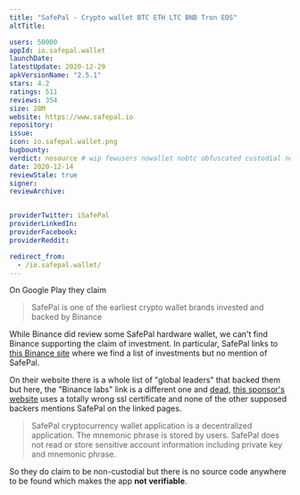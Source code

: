 ```yaml
---
title: "SafePal - Crypto wallet BTC ETH LTC BNB Tron EOS"
altTitle: 

users: 50000
appId: io.safepal.wallet
launchDate: 
latestUpdate: 2020-12-29
apkVersionName: "2.5.1"
stars: 4.2
ratings: 511
reviews: 354
size: 28M
website: https://www.safepal.io
repository: 
issue: 
icon: io.safepal.wallet.png
bugbounty: 
verdict: nosource # wip fewusers nowallet nobtc obfuscated custodial nosource nonverifiable reproducible bounty defunct
date: 2020-12-14
reviewStale: true
signer: 
reviewArchive:


providerTwitter: iSafePal
providerLinkedIn: 
providerFacebook: 
providerReddit: 

redirect_from:
  - /io.safepal.wallet/
---
```



On Google Play they claim

> SafePal is one of the earliest crypto wallet brands invested and backed by
  Binance

While Binance did review some SafePal hardware wallet, we can't find Binance
supporting the claim of investment. In particular, SafePal links to
[this Binance site](https://labs.binance.com/) where we find a list of
investments but no mention of SafePal.

On their website there is a whole list of "global leaders" that backed them but
here, the "Binance labs" link is a different one and
[dead](https://www.binancelabs.co/),
[this sponsor's website](https://bittemple.io/) uses a totally wrong ssl
certificate and none of the other supposed backers mentions SafePal on the
linked pages.

> SafePal cryptocurrency wallet application is a decentralized application.
  The mnemonic phrase is stored by users. SafePal does not read or store
  sensitive account information including private key and mnemonic phrase.

So they do claim to be non-custodial but there is no source code anywhere to be
found which makes the app **not verifiable**.
